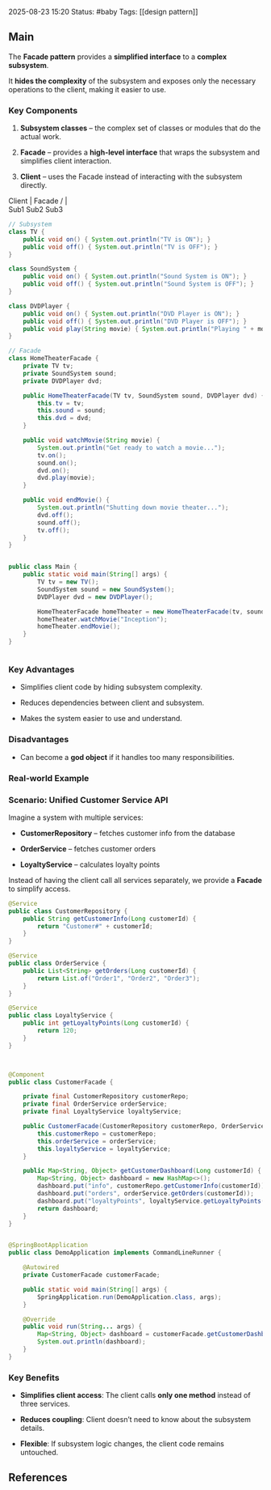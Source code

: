 2025-08-23 15:20
Status: #baby
Tags: [[design pattern]]
## Main
The **Facade pattern** provides a **simplified interface** to a **complex subsystem**.

It **hides the complexity** of the subsystem and exposes only the necessary operations to the client, making it easier to use.

### **Key Components**

1. **Subsystem classes** – the complex set of classes or modules that do the actual work.
    
2. **Facade** – provides a **high-level interface** that wraps the subsystem and simplifies client interaction.
    
3. **Client** – uses the Facade instead of interacting with the subsystem directly.


Client
   |
  Facade
  / | \
Sub1 Sub2 Sub3



```java
// Subsystem
class TV {
    public void on() { System.out.println("TV is ON"); }
    public void off() { System.out.println("TV is OFF"); }
}

class SoundSystem {
    public void on() { System.out.println("Sound System is ON"); }
    public void off() { System.out.println("Sound System is OFF"); }
}

class DVDPlayer {
    public void on() { System.out.println("DVD Player is ON"); }
    public void off() { System.out.println("DVD Player is OFF"); }
    public void play(String movie) { System.out.println("Playing " + movie); }
}

// Facade 
class HomeTheaterFacade {
    private TV tv;
    private SoundSystem sound;
    private DVDPlayer dvd;

    public HomeTheaterFacade(TV tv, SoundSystem sound, DVDPlayer dvd) {
        this.tv = tv;
        this.sound = sound;
        this.dvd = dvd;
    }

    public void watchMovie(String movie) {
        System.out.println("Get ready to watch a movie...");
        tv.on();
        sound.on();
        dvd.on();
        dvd.play(movie);
    }

    public void endMovie() {
        System.out.println("Shutting down movie theater...");
        dvd.off();
        sound.off();
        tv.off();
    }
}


public class Main {
    public static void main(String[] args) {
        TV tv = new TV();
        SoundSystem sound = new SoundSystem();
        DVDPlayer dvd = new DVDPlayer();

        HomeTheaterFacade homeTheater = new HomeTheaterFacade(tv, sound, dvd);
        homeTheater.watchMovie("Inception");
        homeTheater.endMovie();
    }
}



```

### **Key Advantages**

- Simplifies client code by hiding subsystem complexity.
    
- Reduces dependencies between client and subsystem.
    
- Makes the system easier to use and understand.

### **Disadvantages**

- Can become a **god object** if it handles too many responsibilities.


### Real-world Example
### **Scenario:** Unified Customer Service API

Imagine a system with multiple services:

- **CustomerRepository** – fetches customer info from the database
    
- **OrderService** – fetches customer orders
    
- **LoyaltyService** – calculates loyalty points
    

Instead of having the client call all services separately, we provide a **Facade** to simplify access.

```java
@Service
public class CustomerRepository {
    public String getCustomerInfo(Long customerId) {
        return "Customer#" + customerId;
    }
}

@Service
public class OrderService {
    public List<String> getOrders(Long customerId) {
        return List.of("Order1", "Order2", "Order3");
    }
}

@Service
public class LoyaltyService {
    public int getLoyaltyPoints(Long customerId) {
        return 120;
    }
}



@Component
public class CustomerFacade {

    private final CustomerRepository customerRepo;
    private final OrderService orderService;
    private final LoyaltyService loyaltyService;

    public CustomerFacade(CustomerRepository customerRepo, OrderService orderService, LoyaltyService loyaltyService) {
        this.customerRepo = customerRepo;
        this.orderService = orderService;
        this.loyaltyService = loyaltyService;
    }

    public Map<String, Object> getCustomerDashboard(Long customerId) {
        Map<String, Object> dashboard = new HashMap<>();
        dashboard.put("info", customerRepo.getCustomerInfo(customerId));
        dashboard.put("orders", orderService.getOrders(customerId));
        dashboard.put("loyaltyPoints", loyaltyService.getLoyaltyPoints(customerId));
        return dashboard;
    }
}


@SpringBootApplication
public class DemoApplication implements CommandLineRunner {

    @Autowired
    private CustomerFacade customerFacade;

    public static void main(String[] args) {
        SpringApplication.run(DemoApplication.class, args);
    }

    @Override
    public void run(String... args) {
        Map<String, Object> dashboard = customerFacade.getCustomerDashboard(1L);
        System.out.println(dashboard);
    }
}

```

### **Key Benefits**

- **Simplifies client access**: The client calls **only one method** instead of three services.
    
- **Reduces coupling**: Client doesn’t need to know about the subsystem details.
    
- **Flexible**: If subsystem logic changes, the client code remains untouched.


## References